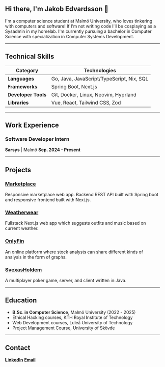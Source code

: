 ## Hi there, I'm Jakob Edvardsson 👋

I'm a computer science student at Malmö University, who loves tinkering with computers and software!
If I'm not writing code I'll be cosplaying as a Sysadmin in my homelab.
I'm currently pursuing a bachelor in Computer Science with specialization in Computer Systems Development.

---

## Technical Skills

| **Category**        | **Technologies**                          |
| ------------------- | ----------------------------------------- |
| **Languages**       | Go, Java, JavaScript/TypeScript, Nix, SQL |
| **Frameworks**      | Spring Boot, Next.js                      |
| **Developer Tools** | Git, Docker, Linux, Neovim, Hyprland      |
| **Libraries**       | Vue, React, Tailwind CSS, Zod             |

---

## Work Experience

### Software Developer Intern

**Sarsys** | Malmö
**Sep. 2024 – Present**

---

## Projects

### [Marketplace](https://github.com/luxcorel/marketplace)

Responsive marketplace web app. Backend REST API built with Spring boot and responsive frontend built with Next.js.

### [Weatherwear](https://github.com/Luxcorel/weatherwear)

Fullstack Next.js web app which suggests outfits and music based on current weather.

### [OnlyFin](https://github.com/JakobEdvardsson/OnlyFin)

An online platform where stock analysts can share different kinds of analysis in the form of graphs.

### [SvexasHoldem](https://github.com/JakobEdvardsson/SvexasHoldem)

A multiplayer poker game, server, and client written in Java.

---

## Education

- **B.Sc. in Computer Science**, Malmö University (2022 - 2025)
- Ethical Hacking courses, KTH Royal Institute of Technology
- Web Development courses, Luleå University of Technology
- Project Management Course, University of Skövde

---

## Contact

**[LinkedIn](https://www.linkedin.com/in/jakob-edvardsson/)**
**[Email](mailto:Jakob@Edvardsson.tech)**
